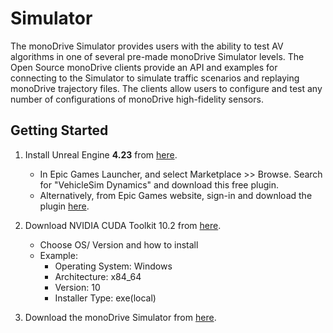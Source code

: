 # Simulator 

The monoDrive Simulator provides users with the ability to test AV algorithms in one of several pre-made monoDrive Simulator levels. The Open Source monoDrive clients provide an API and examples for connecting to the Simulator to simulate traffic scenarios and replaying monoDrive trajectory files. The clients allow users to configure and test any number of configurations of monoDrive high-fidelity sensors.

## Getting Started

1. Install Unreal Engine **4.23** from [here](https://www.unrealengine.com/en-US/).

    - In Epic Games Launcher, and select Marketplace >> Browse. Search for "VehicleSim Dynamics" and download this free plugin. 
    - Alternatively, from Epic Games website, sign-in and download the plugin [here](https://www.unrealengine.com/marketplace/en-US/product/carsim-vehicle-dynamics).

1. Download NVIDIA CUDA Toolkit 10.2 from [here](https://developer.nvidia.com/cuda-downloads?target_os=Windows&target_arch=x86_64).
    - Choose OS/ Version and how to install
    - Example:
         - Operating System: Windows
         - Architecture: x84_64
         - Version: 10
         - Installer Type: exe(local)

1. Download the monoDrive Simulator from [here](https://www.monodrive.io/register).

<p>&nbsp;</p>